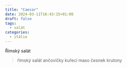 ```yaml
---
title: "Caesar"
date: 2024-03-11T16:43:15+01:00
draft: false
tags:
  - salát
categories:
  - itálie
---
```


Římský salát


> římský salát
> ančovičky
> kuřecí maso
> česnek
> krutony

